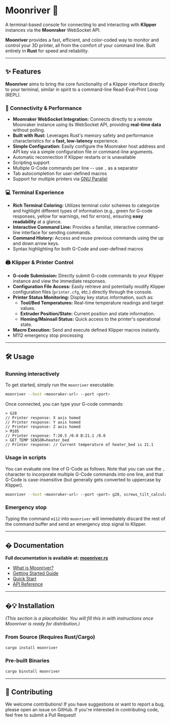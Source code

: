 # Moonriver 🌙

A terminal-based console for connecting to and interacting with **Klipper**
instances via the **Moonraker** WebSocket API.

**Moonriver** provides a fast, efficient, and color-coded way to monitor and
control your 3D printer, all from the comfort of your command line. Built
entirely in **Rust** for speed and reliability.

---

## ✨ Features

**Moonriver** aims to bring the core functionality of a Klipper interface
directly to your terminal, similar in spirit to a command-line Read-Eval-Print
Loop (REPL).

### 🚀 **Connectivity & Performance**

- **Moonraker WebSocket Integration:** Connects directly to a remote Moonraker
  instance using its WebSocket API, providing **real-time data** without
  polling.
- **Built with Rust:** Leverages Rust's memory safety and performance
  characteristics for a **fast, low-latency** experience.
- **Simple Configuration:** Easily configure the Moonraker host address and API
  key via a simple configuration file or command-line arguments.
- Automatic reconnection if Klipper restarts or is unavailable
- Scripting support
- Multiple G-Code commands per line -- use `,` as a separator
- Tab autocompletion for user-defined macros
- Support for multiple printers via
  [GNU Parallel](https://www.gnu.org/software/parallel/)

### 💻 **Terminal Experience**

- **Rich Terminal Coloring:** Utilizes terminal color schemes to categorize and
  highlight different types of information (e.g., green for G-code responses,
  yellow for warnings, red for errors), ensuring **easy readability** at a
  glance.
- **Interactive Command Line:** Provides a familiar, interactive command-line
  interface for sending commands.
- **Command History:** Access and reuse previous commands using the up and down
  arrow keys.
- Syntax highlighting for both G-Code and user-defined macros

### 🖨️ **Klipper & Printer Control**

- **G-code Submission:** Directly submit G-code commands to your Klipper
  instance and view the immediate responses.
- **Configuration File Access:** Easily retrieve and potentially modify Klipper
  configuration files (`printer.cfg`, etc.) directly through the console.
- **Printer Status Monitoring:** Display key status information, such as:
  - **Tool/Bed Temperatures:** Real-time temperature readings and target values.
  - **Extruder Position/State:** Current position and state information.
  - **Homing/Mainsail Status:** Quick access to the printer's operational state.
- **Macro Execution:** Send and execute defined Klipper macros instantly.
- M112 emergency stop processing

---

## 🛠️ Usage

### Running interactively

To get started, simply run the `moonriver` executable:

```bash
moonriver --host <moonraker-url> --port <port>
```

Once connected, you can type your G-code commands:

```
> G28
// Printer response: X axis homed
// Printer response: Y axis homed
// Printer response: Z axis homed
> M105
// Printer response: T:20.5 /0.0 B:21.1 /0.0
> GET_TEMP SENSOR=heater_bed
// Printer response: // Current temperature of heater_bed is 21.1
```

### Usage in scripts

You can evaluate one line of G-Code as follows. Note that you can use the `,`
character to incorporate multiple G-Code commands into one line, and that G-Code
is case-insensitive (but generally gets converted to uppercase by Klipper).

```sh
moonriver --host <moonraker-url> --port <port> g28, screws_tilt_calculate
```

### Emergency stop

Typing the command `m112` into `moonriver` will immediately discard the rest of
the command buffer and send an emergency stop signal to Klipper.

---

## � Documentation

**Full documentation is available at: [moonriver.rs](https://moonriver.rs/)**

- [What is Moonriver?](https://moonriver.rs/guide/what-is-moonriver)
- [Getting Started Guide](https://moonriver.rs/guide/getting-started)
- [Quick Start](https://moonriver.rs/guide/quick-start)
- [API Reference](https://moonriver.rs/api/)

---

## �💡 Installation

_(This section is a placeholder. You will fill this in with instructions once
Moonriver is ready for distribution.)_

### **From Source (Requires Rust/Cargo)**

```bash
cargo install moonriver
```

### **Pre-built Binaries**

```bash
cargo binstall moonriver
```

---

## 🤝 Contributing

We welcome contributions\! If you have suggestions or want to report a bug,
please open an issue on GitHub. If you're interested in contributing code, feel
free to submit a Pull Request\!
